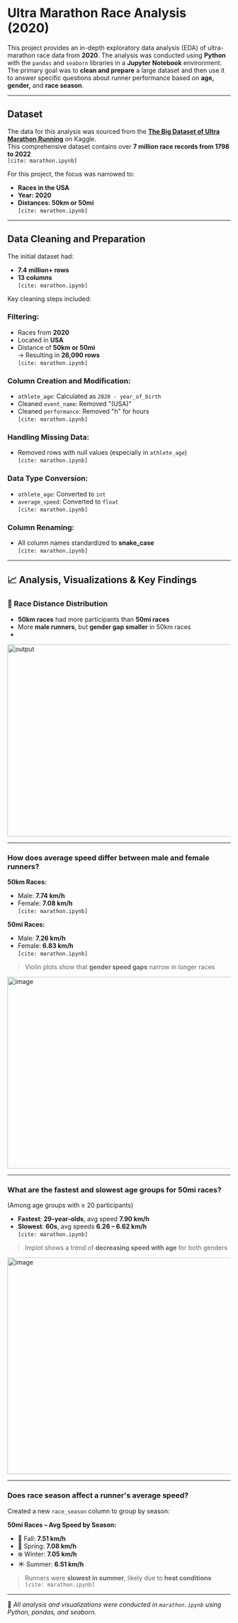 # Ultra Marathon Race Analysis (2020)

This project provides an in-depth exploratory data analysis (EDA) of ultra-marathon race data from **2020**. The analysis was conducted using **Python** with the `pandas` and `seaborn` libraries in a **Jupyter Notebook** environment.  
The primary goal was to **clean and prepare** a large dataset and then use it to answer specific questions about runner performance based on **age, gender,** and **race season**.

---

## Dataset

The data for this analysis was sourced from the [**The Big Dataset of Ultra Marathon Running**](https://www.kaggle.com/datasets) on Kaggle.  
This comprehensive dataset contains over **7 million race records from 1798 to 2022**  
`[cite: marathon.ipynb]`

For this project, the focus was narrowed to:
- **Races in the USA**
- **Year: 2020**
- **Distances: 50km or 50mi**  
`[cite: marathon.ipynb]`

---

## Data Cleaning and Preparation

The initial dataset had:
- **7.4 million+ rows**
- **13 columns**  
`[cite: marathon.ipynb]`

Key cleaning steps included:

### Filtering:
- Races from **2020**
- Located in **USA**
- Distance of **50km or 50mi**  
→ Resulting in **26,090 rows**  
`[cite: marathon.ipynb]`

### Column Creation and Modification:
- `athlete_age`: Calculated as `2020 - year_of_birth`  
- Cleaned `event_name`: Removed "(USA)"  
- Cleaned `performance`: Removed "h" for hours  
`[cite: marathon.ipynb]`

### Handling Missing Data:
- Removed rows with null values (especially in `athlete_age`)  
`[cite: marathon.ipynb]`

### Data Type Conversion:
- `athlete_age`: Converted to `int`  
- `average_speed`: Converted to `float`  
`[cite: marathon.ipynb]`

### Column Renaming:
- All column names standardized to **snake_case**  
`[cite: marathon.ipynb]`

---

## 📈 Analysis, Visualizations & Key Findings

### 🔹 Race Distance Distribution

- **50km races** had more participants than **50mi races**
- More **male runners**, but **gender gap smaller** in 50km races
- 
<img width="589" height="434" alt="output" src="https://github.com/user-attachments/assets/b694ef18-6b0f-4f48-bd5f-e1f256abd359" />


---

### How does average speed differ between male and female runners?

**50km Races:**
- Male: **7.74 km/h**
- Female: **7.08 km/h**  
`[cite: marathon.ipynb]`

**50mi Races:**
- Male: **7.26 km/h**
- Female: **6.83 km/h**  
`[cite: marathon.ipynb]`

> Violin plots show that **gender speed gaps** narrow in longer races
<img width="576" height="433" alt="image" src="https://github.com/user-attachments/assets/3f3d6e48-9fa5-43a0-b4e1-6a0bb27690a6" />

---

### What are the fastest and slowest age groups for 50mi races?

(Among age groups with ≥ 20 participants)

- **Fastest**: **29-year-olds**, avg speed **7.90 km/h**
- **Slowest**: **60s**, avg speeds **6.26 – 6.62 km/h**  
`[cite: marathon.ipynb]`

> lmplot shows a trend of **decreasing speed with age** for both genders
<img width="600" height="489" alt="image" src="https://github.com/user-attachments/assets/c437efd6-686c-4331-a4a1-7e32c57e0ab8" />

---

### Does race season affect a runner's average speed?

Created a new `race_season` column to group by season:

**50mi Races – Avg Speed by Season:**
- 🍂 Fall: **7.51 km/h**
- 🌸 Spring: **7.08 km/h**
- ❄️ Winter: **7.05 km/h**
- ☀️ Summer: **6.51 km/h**

> Runners were **slowest in summer**, likely due to **heat conditions**  
`[cite: marathon.ipynb]`

---

📌 *All analysis and visualizations were conducted in `marathon.ipynb` using Python, pandas, and seaborn.*
